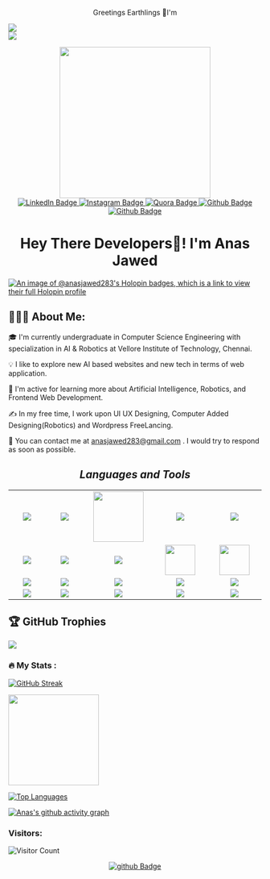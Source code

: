 <p align="center">Greetings Earthlings 🌌I'm</p>
<p align="center">
  <img src="https://komarev.com/ghpvc/?username=anasjawed283&style=flat-square&color=blue" style="margin: 0 auto; display: block;" />
  <img src="https://img.shields.io/github/stars/anasjawed283?affiliations=OWNER&color=%23ffe411&label=github%20stars&logo=github&logoColor=%23fffFF&style=flat" style="margin: 0 auto; display: block;" />
</p>
<!-- <div id="header" align="center">
  <img src="https://media.giphy.com/media/WFZvB7VIXBgiz3oDXE/giphy.gif" width="200"/>
</div> -->

<div id="header" align="center">
  <img src="https://media.giphy.com/media/juua9i2c2fA0AIp2iq/giphy.gif" width="300"/>
</div>

<div id="badges" align="center">
  <a href="https://www.linkedin.com/in/anas-jawed-webdev-enthusiast/">
    <img src="https://img.shields.io/badge/LinkedIn-blue?style=for-the-badge&logo=linkedin&logoColor=white" alt="LinkedIn Badge"/>
  </a>
  <a href="https://instagram.com/anas_jawed9484">
    <img src="https://img.shields.io/badge/Instagram-red?style=for-the-badge&logo=Instagram&logoColor=white" alt="Instagram Badge"/>
  </a>
  <a href="https://quora.com/profile/Anas-Jawed-19">
    <img src="https://img.shields.io/badge/Quora-grey?style=for-the-badge&logo=Quora&logoColor=red" alt="Quora Badge"/>
  </a>
  
  <a href="https://github.com/anasjawed283">
    <img src="https://img.shields.io/badge/github-purple?style=for-the-badge&logo=github&logoColor=white" alt="Github Badge"/>
  </a>
  <a href="https://anasjawed283.github.io">
    <img src="https://img.shields.io/badge/Profile-lime?style=for-the-badge&logo=github&logoColor=white" alt="Github Badge"/>
  </a>
  
</div>

<div id="header" align="center">
  <h1>Hey There Developers👋! I'm <b>Anas Jawed</b></h1>
</div>

[![An image of @anasjawed283's Holopin badges, which is a link to view their full Holopin profile](https://holopin.me/anasjawed283)](https://holopin.io/@anasjawed283)

<h2>👨🏻‍💻  About Me:</h2>

🎓  I'm currently undergraduate in Computer Science Engineering with specialization in AI & Robotics at Vellore Institute of Technology, Chennai.

💡  I like to explore new AI based websites and new tech in terms of web application.

🌱  I'm active for learning more about Artificial Intelligence, Robotics, and Frontend Web Development.

✍️  In my free time, I work upon UI UX Designing, Computer Added Designing(Robotics) and Wordpress FreeLancing.

📧  You can contact me at anasjawed283@gmail.com . I would try to respond as soon as possible.



<!-- ### :hammer_and_wrench: Languages and Tools :

![C](https://img.shields.io/badge/-C-05122A?style=flat&logo=C&logoColor=A8B9CC)&nbsp;
![C++](https://img.shields.io/badge/-C++-05122A?style=flat&logo=C%2B%2B&logoColor=00599C)&nbsp;
![Python](https://img.shields.io/badge/-Python-05122A?style=flat&logo=python)&nbsp;
![Java](https://img.shields.io/badge/-Java-05122A?style=flat&logo=Java&logoColor=FFA518)&nbsp;
![HTML](https://img.shields.io/badge/-HTML-05122A?style=flat&logo=HTML5)&nbsp;
![CSS](https://img.shields.io/badge/-CSS-05122A?style=flat&logo=CSS3&logoColor=1572B6)&nbsp;
![Git](https://img.shields.io/badge/-Git-05122A?style=flat&logo=git)&nbsp;
![GitHub](https://img.shields.io/badge/-GitHub-05122A?style=flat&logo=github)&nbsp;
![Visual Studio Code](https://img.shields.io/badge/-Visual%20Studio%20Code-05122A?style=flat&logo=visual-studio-code&logoColor=007ACC)&nbsp;
![Wordpress](https://img.shields.io/badge/-Wordpress-05122A?style=flat&logo=Wordpress&logoColor=007ACC)&nbsp;
![Photoshop](https://img.shields.io/badge/-Photoshop-05122A?style=flat&logo=adobe-photoshop)&nbsp;
![Canva](https://img.shields.io/badge/-Canva-05122A?style=flat&logo=adobe-canva)
 -->



<h2 align='center'><i>Languages and Tools</i></h2>

<table width="100">
<tr>
    <td align='center' width="190">
        <img src="https://www.vectorlogo.zone/logos/w3_html5/w3_html5-ar21.svg">
    </td>
    <td align='center' width="190">
        <img src="https://www.vectorlogo.zone/logos/w3_css/w3_css-ar21.svg">
    </td>
    <td align='center' width="190">
        <img src="https://www.freepnglogos.com/uploads/javascript-png/javascript-logo-transparent-logo-javascript-images-3.png" width="100">
    </td>
     <td align='center' width="190">
        <img src="https://www.vectorlogo.zone/logos/reactjs/reactjs-ar21.svg">
    </td>
    <td align='center'  width="190">
        <img src="https://www.vectorlogo.zone/logos/wordpress/wordpress-ar21.svg">
    </td>
</tr>
 <tr>
    <td align='center' width="190">
        <img src="https://www.vectorlogo.zone/logos/python/python-ar21.svg">
    </td>
    <td align='center' width="190">
        <img src="https://www.vectorlogo.zone/logos/java/java-ar21.svg">
    </td>
     <td align='center' width="190">
        <img src="https://www.vectorlogo.zone/logos/git-scm/git-scm-ar21.svg">
    </td>
    <td align='center' width="190">
        <img src="https://upload.wikimedia.org/wikipedia/commons/thumb/1/18/C_Programming_Language.svg/1200px-C_Programming_Language.svg.png" width="60">
    </td>
    <td align='center'>
        <img src="https://upload.wikimedia.org/wikipedia/commons/thumb/1/18/ISO_C%2B%2B_Logo.svg/1822px-ISO_C%2B%2B_Logo.svg.png" width="60">
    </td>
</tr>
<tr>
    <td align='center' width="190">
        <img src="https://www.vectorlogo.zone/logos/linux/linux-ar21.svg">
    </td>
    <td align='center' width="190">
        <img src="https://www.vectorlogo.zone/logos/arduino/arduino-ar21.svg">
    </td>
    <td align='center' width="190">
        <img src="https://www.vectorlogo.zone/logos/r-project/r-project-ar21.svg">
    </td>
    <td align='center' width="190">
        <img src="https://benjaminwhiteside.files.wordpress.com/2021/09/gnu-octave-logo-lnx.png?w=816">
    </td>
    <td align='center'>
        <img src="https://www.vectorlogo.zone/logos/github/github-ar21.svg">
    </td>
</tr>
  
  
  <tr>
    <td align='center' width="190">
        <img src="https://www.vectorlogo.zone/logos/canva/canva-ar21.svg">
    </td>
    <td align='center' width="190">
        <img src="https://www.vectorlogo.zone/logos/figma/figma-ar21.svg">
    </td>
    <td align='center' width="190">
        <img src="https://upload.wikimedia.org/wikipedia/commons/thumb/4/4c/Logo-tinkercad-wordmark.svg/1280px-Logo-tinkercad-wordmark.svg.png">
    </td>
    <td align='center' width="190">
        <img src="https://www.pngmart.com/files/22/Photoshop-Logo-PNG-HD-Isolated.png">
    </td>
    <td align='center'>
        <img src="https://1000logos.net/wp-content/uploads/2021/04/MATLAB-logo.png">
    </td>
</tr>
</table>


## 🏆 GitHub Trophies
![](https://github-profile-trophy.vercel.app/?username=anasjawed283&theme=gitdimmed&no-frame=false&no-bg=false&margin-w=4)


### :fire: My Stats :
[![GitHub Streak](http://github-readme-streak-stats.herokuapp.com?user=anasjawed283&theme=dark&background=000000)](https://git.io/streak-stats)
<p align="left">
<a href="https://github.com/anasjawed283">
  <img height="180em" src="https://github-readme-stats-eight-theta.vercel.app/api?username=anasjawed283&show_icons=true&theme=dark&background=000000&include_all_commits=true&count_private=true"/>
  
  <a href="https://github.com/anasjawed283" align="left"><img src="https://github-readme-stats.vercel.app/api/top-langs/?username=anasjawed283&langs_count=10&title_color=14b8a6&text_color=ffffff&icon_color=0891b2&bg_color=1c1917&hide_border=true&locale=en&custom_title=Top%20%Languages" alt="Top Languages" /></a>
  
  
  [![Anas's github activity graph](https://github-readme-activity-graph.vercel.app/graph?username=anasjawed283&theme=react-dark)](https://github.com/ashutosh00710/github-readme-activity-graph)

<h3><b>Visitors:</b></h3>

![Visitor Count](https://profile-counter.glitch.me/{anasjawed283}/count.svg)






<!-- <div id="badges" align="center">
  <a href="https://github.com/anasjawed283/Data-Structures">
    <img src="https://img.shields.io/badge/Data Structures-black?style=for-the-badge&logo=github&logoColor=white" alt="github Badge"/>
  </a>

  <a href="https://github.com/anasjawed283/CodeForces_Solutions">
    <img src="https://img.shields.io/badge/CodeForces Solutions-black?style=for-the-badge&logo=github&logoColor=white" alt="github Badge"/>
  </a>

  <a href="https://github.com/anasjawed283/Java_Exam_Codes">
    <img src="https://img.shields.io/badge/Java Practice-black?style=for-the-badge&logo=github&logoColor=white" alt="github Badge"/>
  </a>

  <a href="https://github.com/anasjawed283/Computer_Networks">
    <img src="https://img.shields.io/badge/Computer Networks-black?style=for-the-badge&logo=github&logoColor=white" alt="github Badge"/>
  </a>

  <a href="https://github.com/anasjawed283/WebDev.FreeWebsiteCodes">
    <img src="https://img.shields.io/badge/WebDev Elements-black?style=for-the-badge&logo=github&logoColor=white" alt="github Badge"/>
  </a>

  <a href="https://github.com/anasjawed283/Open_For_All">
    <img src="https://img.shields.io/badge/Open For All-black?style=for-the-badge&logo=github&logoColor=white" alt="github Badge"/>
  </a>

  <a href="https://github.com/anasjawed283/Assembly_Microprocessors">
    <img src="https://img.shields.io/badge/Assembly-black?style=for-the-badge&logo=github&logoColor=white" alt="github Badge"/>
  </a>
</div> -->
<!--
<div id="header" align="center">
  <h3>Any sort of Pull Request is Highly Appritiated📢</h3>
</div>
-->

<div id="badges" align="center">
  <a href="https://github.com/anasjawed283/anasjawed283/discussions/1">
    <img src="https://img.shields.io/badge/Click Here For Discussions And To Ask Questions-black?style=for-the-badge&logo=github&logoColor=white" alt="github Badge"/>
  </a>
</div>

<!--<h3><b>🔥Top Repositories:🔥</b></h3>

[![Readme Card](https://github-readme-stats.vercel.app/api/pin/?username=anasjawed283&repo=R-Programming)](https://github.com/anasjawed283/R-Programming)
  
[![Readme Card](https://github-readme-stats.vercel.app/api/pin/?username=anasjawed283&repo=LearnSQL)](https://github.com/anasjawed283/LearnSQL)
  
[![Readme Card](https://github-readme-stats.vercel.app/api/pin/?username=anasjawed283&repo=Data-Structures)](https://github.com/anasjawed283/Data-Structures)

[![Readme Card](https://github-readme-stats.vercel.app/api/pin/?username=anasjawed283&repo=Codeforces-Solutions)](https://github.com/anasjawed283/CodeForces-Solutions)
  
[![Readme Card](https://github-readme-stats.vercel.app/api/pin/?username=anasjawed283&repo=IOT-Projects)](https://github.com/anasjawed283/IOT-Projects)
  
[![Readme Card](https://github-readme-stats.vercel.app/api/pin/?username=anasjawed283&repo=WebDevFreeWebsiteCodes)](https://github.com/anasjawed283/WebDevFreeWebsiteCodes)
  
[![Readme Card](https://github-readme-stats.vercel.app/api/pin/?username=anasjawed283&repo=Assembly-Microprocessors)](https://github.com/anasjawed283/Assembly-Microprocessors)

[![Readme Card](https://github-readme-stats.vercel.app/api/pin/?username=anasjawed283&repo=Assembly-Microprocessors)](https://github.com/anasjawed283/Assembly-Microprocessors)

[![Readme Card](https://github-readme-stats.vercel.app/api/pin/?username=anasjawed283&repo=Java-Exam-Codes)](https://github.com/anasjawed283/Java-Exam-Codes)
  
[![Readme Card](https://github-readme-stats.vercel.app/api/pin/?username=anasjawed283&repo=Open-For-All)](https://github.com/anasjawed283/Open-For-All)
  
[![Readme Card](https://github-readme-stats.vercel.app/api/pin/?username=anasjawed283&repo=Computer-Networks)](https://github.com/anasjawed283/Computer-Networks)
-->
